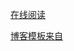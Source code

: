 [在线阅读](https://github.com/zwt0204/zwt0204.github.io)

[博客模板来自](https://github.com/Huxpro/huxpro.github.io)